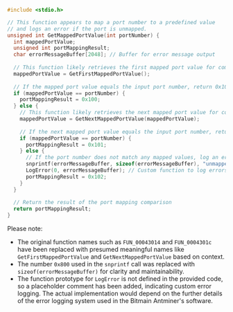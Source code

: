```c
#include <stdio.h>

// This function appears to map a port number to a predefined value
// and logs an error if the port is unmapped.
unsigned int GetMappedPortValue(int portNumber) {
  int mappedPortValue;
  unsigned int portMappingResult;
  char errorMessageBuffer[2048]; // Buffer for error message output
  
  // This function likely retrieves the first mapped port value for comparison.
  mappedPortValue = GetFirstMappedPortValue();
  
  // If the mapped port value equals the input port number, return 0x100
  if (mappedPortValue == portNumber) {
    portMappingResult = 0x100;
  } else {
    // This function likely retrieves the next mapped port value for comparison.
    mappedPortValue = GetNextMappedPortValue(mappedPortValue);
    
    // If the next mapped port value equals the input port number, return 0x101
    if (mappedPortValue == portNumber) {
      portMappingResult = 0x101;
    } else {
      // If the port number does not match any mapped values, log an error and return 0x102
      snprintf(errorMessageBuffer, sizeof(errorMessageBuffer), "unmapped port = %d\n", portNumber);
      LogError(0, errorMessageBuffer); // Custom function to log errors
      portMappingResult = 0x102;
    }
  }
  
  // Return the result of the port mapping comparison
  return portMappingResult;
}
```
Please note:
- The original function names such as `FUN_00043014` and `FUN_0004301c` have been replaced with presumed meaningful names like `GetFirstMappedPortValue` and `GetNextMappedPortValue` based on context.
- The number `0x800` used in the `snprintf` call was replaced with `sizeof(errorMessageBuffer)` for clarity and maintainability.
- The function prototype for `LogError` is not defined in the provided code, so a placeholder comment has been added, indicating custom error logging. The actual implementation would depend on the further details of the error logging system used in the Bitmain Antminer's software.